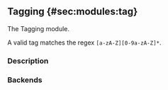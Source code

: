 ## Tagging {#sec:modules:tag}

The Tagging module.

A valid tag matches the regex `[a-zA-Z][0-9a-zA-Z]*`.

### Description

<!-- Description of the module -->

### Backends

<!-- Backends the module supports including links to external resources -->

